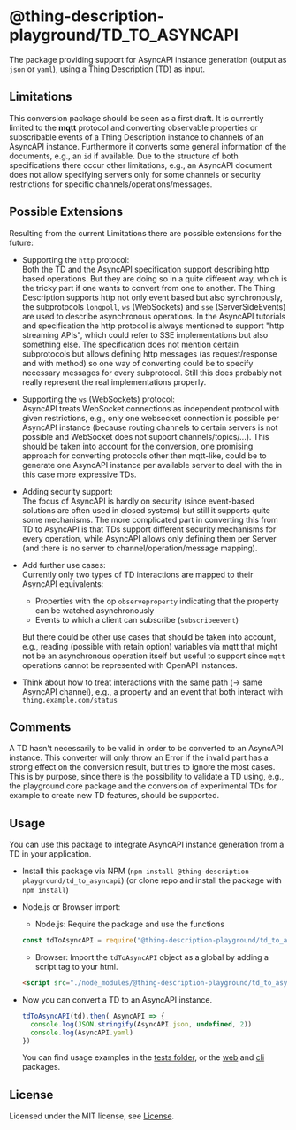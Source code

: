 # @thing-description-playground/**TD_TO_ASYNCAPI**

The package providing support for AsyncAPI instance generation (output as `json` or `yaml`), using a Thing Description (TD) as input.

## Limitations

This conversion package should be seen as a first draft. It is currently limited to the **mqtt** protocol and converting observable properties or subscribable events of a Thing Description instance to channels of an AsyncAPI instance. Furthermore it converts some general information of the documents, e.g., an `id` if available. Due to the structure of both specifications there occur other limitations, e.g., an AsyncAPI document does not allow specifying servers only for some channels or security restrictions for specific channels/operations/messages.

## Possible Extensions

Resulting from the current Limitations there are possible extensions for the future:

* Supporting the `http` protocol:  
  Both the TD and the AsyncAPI specification support describing http based operations. But they are doing so in a quite different way, which is the tricky part if one wants to convert from one to another. The Thing Description supports http not only event based but also synchronously, the subprotocols `longpoll`, `ws` (WebSockets) and `sse` (ServerSideEvents) are used to describe asynchronous operations. In the AsyncAPI tutorials and specification the http protocol is always mentioned to support "http streaming APIs", which could refer to SSE implementations but also something else. The specification does not mention certain subprotocols but allows defining http messages (as request/response and with method) so one way of converting could be to specify necessary messages for every subprotocol. Still this does probably not really represent the real implementations properly.

* Supporting the `ws` (WebSockets) protocol:  
  AsyncAPI treats WebSocket connections as independent protocol with given restrictions, e.g., only one websocket connection is possible per AsyncAPI instance (because routing channels to certain servers is not possible and WebSocket does not support channels/topics/...). This should be taken into account for the conversion, one promising approach for converting protocols other then mqtt-like, could be to generate one AsyncAPI instance per available server to deal with the in this case more expressive TDs.
* Adding security support:  
  The focus of AsyncAPI is hardly on security (since event-based solutions are often used in closed systems) but still it supports quite some mechanisms. The more complicated part in converting this from TD to AsyncAPI is that TDs support different security mechanisms for every operation, while AsyncAPI allows only defining them per Server (and there is no server to channel/operation/message mapping).

* Add further use cases:  
  Currently only two types of TD interactions are mapped to their AsyncAPI equivalents:
  * Properties with the op `observeproperty` indicating that the property can be watched asynchronously
  * Events to which a client can subscribe (`subscribeevent`)  
  
  But there could be other use cases that should be taken into account, e.g., reading (possible with retain option) variables via mqtt that might not be an asynchronous operation itself but useful to support since `mqtt` operations cannot be represented with OpenAPI instances.
  
* Think about how to treat interactions with the same path (-> same AsyncAPI channel), e.g., a property and an event that both interact with `thing.example.com/status`

## Comments

A TD hasn't necessarily to be valid in order to be converted to an AsyncAPI instance. This converter will only throw an Error if the invalid part has a strong effect on the conversion result, but tries to ignore the most cases. This is by purpose, since there is the possibility to validate a TD using, e.g., the playground core package and the conversion of experimental TDs for example to create new TD features, should be supported.

## Usage

You can use this package to integrate AsyncAPI instance generation from a TD in your application.

* Install this package via NPM (`npm install @thing-description-playground/td_to_asyncapi`) (or clone repo and install the package with `npm install`)
* Node.js or Browser import:
  * Node.js: Require the package and use the functions

  ```javascript
  const tdToAsyncAPI = require("@thing-description-playground/td_to_asyncapi")
  ```

  * Browser: Import the `tdToAsyncAPI` object as a global by adding a script tag to your html.

  ```html
  <script src="./node_modules/@thing-description-playground/td_to_asyncapi/dist/web-bundle.min.js"></script>
  ```

* Now you can convert a TD to an AsyncAPI instance.

  ```javascript
  tdToAsyncAPI(td).then( AsyncAPI => {
    console.log(JSON.stringify(AsyncAPI.json, undefined, 2))
    console.log(AsyncAPI.yaml)
  })
  ```

  You can find usage examples in the [tests folder](./tests/), or the [web] and [cli] packages.

## License

Licensed under the MIT license, see [License](./LICENSE.md).

[web]: https://github.com/thingweb/thingweb-playground/tree/master/packages/web
[cli]: https://github.com/thingweb/thingweb-playground/tree/master/packages/cli
